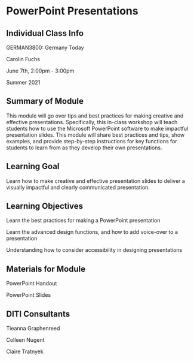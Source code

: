 # PowerPoint Presentations

## Individual Class Info

GERMAN3800: Germany Today

Carolin Fuchs

June 7th, 2:00pm - 3:00pm 

Summer 2021

## Summary of Module

This module will go over tips and best practices for making creative and effective presentations.  Specifically, this in-class workshop will teach students how to use the Microsoft PowerPoint software to make impactful presentation slides. This module will share best practices and tips, show examples, and provide step-by-step instructions for key functions for students to learn from as they develop their own presentations.

## Learning Goal

Learn how to make creative and effective presentation slides to deliver a visually impactful and clearly communicated presentation.

## Learning Objectives

Learn the best practices for making a PowerPoint presentation

Learn the advanced design functions, and how to add voice-over to a presentation

Understanding how to consider accessibility in designing presentations

## Materials for Module

PowerPoint Handout

PowerPoint Slides

## DITI Consultants 

Tieanna Graphenreed

Colleen Nugent

Claire Tratnyek

